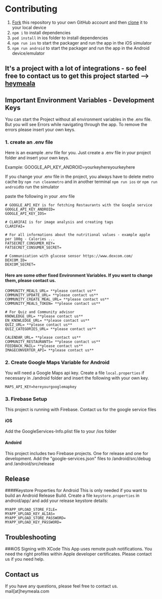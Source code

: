 # Contributing

1. [Fork](https://help.github.com/articles/fork-a-repo/) this repository to your own GitHub account and then [clone](https://help.github.com/articles/cloning-a-repository/) it to your local device
2. `npm i` to install dependencies
3. `pod install` in ios folder to install dependencies
4. `npm run ios` to start the packager and run the app in the iOS simulator
5. `npm run android` to start the packager and run the app in the Android device/emulator

## It's a project with a lot of integrations - so feel free to contact us to get this project started –> [heymeala](https://heymeala.com)

## Important Environment Variables - Development Keys
You can start the Project without all environment variables in the .env file. But you will see Errors while navigating through the
app. To remove the errors please insert your own keys.
### 1. create an .env file
Here is an example .env file for you. Just create a .env file in your project folder and insert your own keys.

Example: GOOGLE_API_KEY_ANDROID=yourkeyhereyourkeyhere

If you change your .env file in the project, you always have to delete metro cache by
`npm run cleanmetro` and in another terminal `npm run ios` or `npm run android`to run the simulator

paste the following in your .env file
```
# GOOGLE_API_KEY is for fetching Restaurants with the Google service
GOOGLE_API_KEY_ANDROID=
GOOGLE_API_KEY_IOS=

# CLARIFAI is for image analysis and creating tags
CLARIFAI=

# For all informations about the nutritional values - example apple per 100g - Calories ...
FATSECRET_CONSUMER_KEY= 
FATSECRET_CONSUMER_SECRET=

# Communication with glucose sensor https://www.dexcom.com/
DEXCOM_ID=
DEXCOM_SECRET=
```

#### Here are some other fixed Environment Variables. If you want to change them, please contact us.

```
COMMUNITY_MEALS_URL= **please contact us**
COMMUNITY_UPDATE_URL= **please contact us**
COMMUNITY_CREATE_MEAL_URL= **please contact us**
COMMUNITY_MEALS_TOKEN= **please contact us**

# For Quiz and Community advisor
KNOWLEDGE_URL= **please contact us**
EN_KNOWLEDGE_URL= **please contact us**
QUIZ_URL= **please contact us**
QUIZ_CATEGORIES_URL= **please contact us**

CALENDAR_URL= **please contact us**
COMMUNITY_RESTAURANTS= **please contact us**
FEEDBACK_MAIL= **please contact us**
IMAGECONVERTER_API= **please contact us**
```
### 2. Create Google Maps Variable for Android
You will need a Google Maps api key.
Create a file `local.properties` if necessary in ./android folder and insert the following with your own key.
```
MAPS_API_KEY=hereyourgooglemapkey
```

### 3. Firebase Setup
This project is running with Firebase. Contact us for the google service files
#### iOS
Add the GoogleServices-Info.plist file to your /ios folder

#### Andoird
This project includes two Firebase projects. One for release and one for development.
Add the "google-services.json" files to /android/src/debug and /android/src/release

## Release 
####Keystore Properties for Android
This is only needed if you want to build an Android Release Build. 
Create a file `keystore.properties` in android/app/ and add your release keystore details:


```
MYAPP_UPLOAD_STORE_FILE=
MYAPP_UPLOAD_KEY_ALIAS=
MYAPP_UPLOAD_STORE_PASSWORD=
MYAPP_UPLOAD_KEY_PASSWORD=
```

## Troubleshooting
###iOS Signing with XCode
This App uses remote push notifications. You need the right profiles within Apple developer certificates.
Please contact us if you need help.

## Contact us
If you have any questions, please feel free to contact us. mail[at]heymeala.com